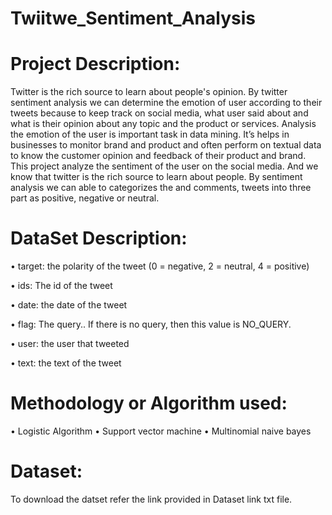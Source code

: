 # Twiitwe_Sentiment_Analysis
# Project Description:
Twitter is the rich source to learn about people's opinion. By twitter sentiment analysis we can determine the emotion of user according to their tweets because to keep track on social media, what user said about and what is their opinion about any topic and the product or services. Analysis the emotion of the user is important task in data mining. It’s helps in businesses to monitor brand and product and often perform on textual data to know the customer opinion and feedback of their product and brand. This project analyze the sentiment of the user on the social media. And we know that twitter is the rich source to learn about people. By sentiment analysis we can able to categorizes the and comments, tweets into three part as positive, negative or neutral.
# DataSet Description:
• target: the polarity of the tweet (0 = negative, 2 = neutral, 4 = positive)

• ids: The id of the tweet 

• date: the date of the tweet

• flag: The query.. If there is no query, then this value is NO_QUERY.

• user: the user that tweeted

• text: the text of the tweet 
# Methodology or Algorithm used:
• Logistic Algorithm
• Support vector machine
• Multinomial naive bayes
# Dataset:
To download the datset refer the link provided in Dataset link txt file.
